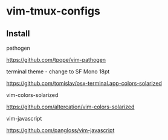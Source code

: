 # vim-tmux-configs

## Install
pathogen

https://github.com/tpope/vim-pathogen

terminal theme - change to SF Mono 18pt

https://github.com/tomislav/osx-terminal.app-colors-solarized

vim-colors-solarized

https://github.com/altercation/vim-colors-solarized

vim-javascript

https://github.com/pangloss/vim-javascript
